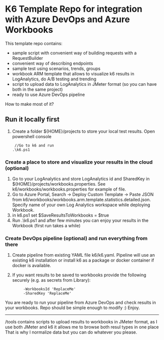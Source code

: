 # K6 Template Repo for integration with Azure DevOps and Azure Workbooks

This template repo contains:

- sample script with convenient way of building requests with a RequestBuilder
- convenient way of describing endpoints
- sample test using scenarios, trends, groups
- workbook ARM template that allows to visualize k6 results in LogAnalytics, do A/B testing and trending
- script to upload data to LogAnalytics in JMeter format (so you can have both in the same project)
- ready to use Azure DevOps pipeline

How to make most of it?

## Run it locally first

1. Create a folder ${HOME}/projects to store your local test results. Open powershell console

    ```
     //Go to k6 and run
    .\k6.ps1

### Create a place to store and visualize your results in the cloud (optional)

1. Go to your LogAnalytics and store LogAnalytics id and SharedKey in ${HOME}/projects/workbooks.properties. See k6/workbooks/workbooks.properties for example of file.
2. Go to Azure Portal, Search -> Deploy Custom Template -> Paste JSON from k6/workbooks/workbooks.arm.template.statistics.detailed.json. Specify name of your own Log Analytics workspace while deploying Workbook.
3. in k6.ps1 set $SaveResultsToWorkbooks = $true
4. Run .\k6.ps1 and after few minutes you can enjoy your results in the Workbook (first run takes a while)

### Create DevOps pipeline (optional) and run everything from there

1. Create pipeline from existing YAML file k6/k6.yaml. Pipeline will use an existing k6 installation or install k6 as a package or docker container if docker is available.
2. If you want results to be saved to workbooks provide the following securely (e.g. as secrets from Library):

          
            -WorkbooksId 'ReplaceMe'
            -SharedKey 'ReplaceMe' 
 
You are ready to run your pipeline from Azure DevOps and check results in your workbooks.
Repo should be simple enough to modify :) Enjoy.


---

/tools contains scripts to upload results to workbooks in JMeter format, as I use both JMeter and k6 it allows me to browse both resul types in one place
That is why I normalize data but you can do whatever you please. 

